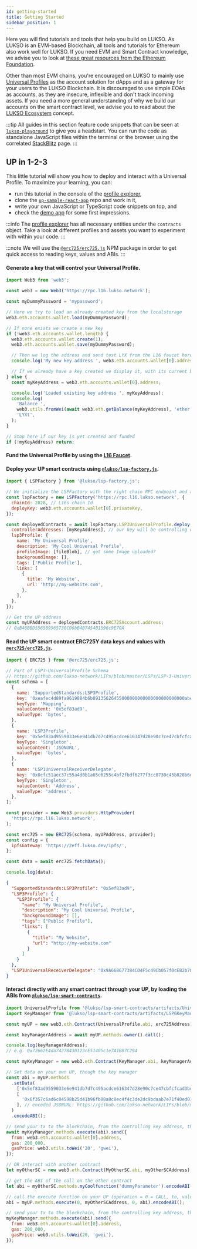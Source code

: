 ```yaml
---
id: getting-started
title: Getting Started
sidebar_position: 1
---
```


Here you will find tutorials and tools that help you build on LUKSO. As LUKSO is an EVM-based Blockchain, all tools and tutorials for Ethereum also work well for LUKSO. If you need EVM and Smart Contract knowledge, we advise you to look at [these great resources from the Ethereum Foundation](https://ethereum.org/en/developers/learning-tools/).

Other than most EVM chains, you're encouraged on LUKSO to mainly use [Universal Profiles](../standards/universal-profile/introduction.md) as the account solution for dApps and as a gateway for your users to the LUKSO Blockchain. It is discouraged to use simple EOAs as accounts, as they are insecure, inflexible and don't track incoming assets. If you need a more general understanding of why we build our accounts on the smart contract level, we advise you to read about the [LUKSO Ecosystem](https://medium.com/lukso/lukso-ecosystem-part-1-4c3f5d67b081) concept.

:::tip
All guides in this section feature code snippets that can be seen at [`lukso-playground`](https://github.com/lukso-network/lukso-playground) to give you a headstart. You can run the code as standalone JavaScript files within the terminal or the browser using the correlated [StackBlitz](https://stackblitz.com/github/lukso-network/lukso-playground) page.
:::

## UP in 1-2-3

This little tutorial will show you how to deploy and interact with a Universal Profile.
To maximize your learning, you can:

- run this tutorial in the console of the [profile explorer](https://l16.universalprofile.cloud),
- clone the [`up-sample-react-app`](https://github.com/Hugoo/up-sample-react-app) repo and work in it,
- write your own JavaScript or TypeScript code snippets on top, and
- check the [demo app](https://hugoo.github.io/up-sample-react-app/) for some first impressions.

:::info
The [profile explorer](https://l16.universalprofile.cloud) has all necessary entities under the `contracts` object. Take a look at different profiles and assets you want to experiment with within your code.
:::

:::note
We will use the [`@erc725/erc725.js`](../tools/erc725js/getting-started) NPM package in order to get quick access to reading keys, values and ABIs.
:::

#### Generate a key that will control your Universal Profile.

```js title="Load web3"
import Web3 from 'web3';

const web3 = new Web3('https://rpc.l16.lukso.network');

const myDummyPassword = 'mypassword';

// Here we try to load an already created key from the localstorage
web3.eth.accounts.wallet.load(myDummyPassword);

// If none exists we create a new key
if (!web3.eth.accounts.wallet.length) {
  web3.eth.accounts.wallet.create(1);
  web3.eth.accounts.wallet.save(myDummyPassword);

  // Then we log the address and send test LYX from the L16 faucet here: http://faucet.l16.lukso.network
  console.log('My new key address ', web3.eth.accounts.wallet[0].address);

  // If we already have a key created we display it, with its current balance
} else {
  const myKeyAddress = web3.eth.accounts.wallet[0].address;

  console.log('Loaded existing key address ', myKeyAddress);
  console.log(
    'Balance ',
    web3.utils.fromWei(await web3.eth.getBalance(myKeyAddress), 'ether'),
    'LYXt',
  );
}

// Stop here if our key is yet created and funded
if (!myKeyAddress) return;
```

#### Fund the Universal Profile by using the [L16 Faucet](http://faucet.l16.lukso.network).

#### Deploy your UP smart contracts using [`@lukso/lsp-factory.js`](../tools/lsp-factoryjs/getting-started).

```js title="Deploy and configure contracts with lsp-factory.js"
import { LSPFactory } from '@lukso/lsp-factory.js';

// We initialize the LSPFactory with the right chain RPC endpoint and a private key from which we will deploy the UPs
const lspFactory = new LSPFactory('https://rpc.l16.lukso.network', {
  chainId: 2828, // L16s chain Id
  deployKey: web3.eth.accounts.wallet[0].privateKey,
});

const deployedContracts = await lspFactory.LSP3UniversalProfile.deploy({
  controllerAddresses: [myKeyAddress], // our key will be controlling our UP in the beginning
  lsp3Profile: {
    name: 'My Universal Profile',
    description: 'My Cool Universal Profile',
    profileImage: [fileBlob], // got some Image uploaded?
    backgroundImage: [],
    tags: ['Public Profile'],
    links: [
      {
        title: 'My Website',
        url: 'http://my-website.com',
      },
    ],
  },
});

// Get the UP address
const myUPAddress = deployedContracts.ERC725Account.address;
// 0xB46BBD556589565730C06bB4B7454B1596c9E70A
```

#### Read the UP smart contract ERC725Y data keys and values with [`@erc725/erc725.js`](../tools/erc725js/getting-started).

```js title="Read Universal Profile ERC725 keys/values with erc725.js"
import { ERC725 } from '@erc725/erc725.js';

// Part of LSP3-UniversalProfile Schema
// https://github.com/lukso-network/LIPs/blob/master/LSPs/LSP-3-UniversalProfile.md
const schema = [
  {
    name: 'SupportedStandards:LSP3Profile',
    key: '0xeafec4d89fa9619884b6b89135626455000000000000000000000000abe425d6',
    keyType: 'Mapping',
    valueContent: '0x5ef83ad9',
    valueType: 'bytes',
  },
  {
    name: 'LSP3Profile',
    key: '0x5ef83ad9559033e6e941db7d7c495acdce616347d28e90c7ce47cbfcfcad3bc5',
    keyType: 'Singleton',
    valueContent: 'JSONURL',
    valueType: 'bytes',
  },
  {
    name: 'LSP1UniversalReceiverDelegate',
    key: '0x0cfc51aec37c55a4d0b1a65c6255c4bf2fbdf6277f3cc0730c45b828b6db8b47',
    keyType: 'Singleton',
    valueContent: 'Address',
    valueType: 'address',
  },
];

const provider = new Web3.providers.HttpProvider(
  'https://rpc.l16.lukso.network',
);

const erc725 = new ERC725(schema, myUPAddress, provider);
const config = {
  ipfsGateway: 'https://2eff.lukso.dev/ipfs/',
};

const data = await erc725.fetchData();

console.log(data);
```

```json title="console.log(data)"
{
  "SupportedStandards:LSP3Profile": "0x5ef83ad9",
  "LSP3Profile": {
    "LSP3Profile": {
      "name": "My Universal Profile",
      "description": "My Cool Universal Profile",
      "backgroundImage": [],
      "tags": ["Public Profile"],
      "links": [
        {
          "title": "My Website",
          "url": "http://my-website.com"
        }
      ]
    }
  },
  "LSP1UniversalReceiverDelegate": "0x9A668677384CD4F5c49Cb057f0cEB2b783Ed670F"
}
```

#### Interact directly with any smart contract through your UP, by loading the ABIs from [`@lukso/lsp-smart-contracts`](https://www.npmjs.com/package/@lukso/lsp-smart-contracts).

```js title="Interact directly through your UP"
import UniversalProfile from '@lukso/lsp-smart-contracts/artifacts/UniversalProfile.json';
import KeyManager from '@lukso/lsp-smart-contracts/artifacts/LSP6KeyManager.json';

const myUP = new web3.eth.Contract(UniversalProfile.abi, erc725Address);

const keyManagerAddress = await myUP.methods.owner().call();

console.log(keyManagerAddress);
// e.g. 0x72662E4da74278430123cE51405c1e7A1B87C294

const myKeyManager = new web3.eth.Contract(KeyManager.abi, keyManagerAddress);

// Set data on your own UP, though the key manager
const abi = myUP.methods
  .setData(
    ['0x5ef83ad9559033e6e941db7d7c495acdce616347d28e90c7ce47cbfcfcad3bc5'], // LSP3Profile
    [
      '0x6f357c6ad6c04598b25d41b96fb88a8c8ec4f4c3de2dc9bdaab7e71f40ed012b84d0c126697066733a2f2f516d6262447348577a4d4d724538594345766e3342633254706756793176535736414d3946376168595642573874',
    ], // encoded JSONURL: https://github.com/lukso-network/LIPs/blob/main/LSPs/LSP-2-ERC725YJSONSchema.md#jsonurl
  )
  .encodeABI();

// send your tx to the blockchain, from the controlling key address, through the key manager
await myKeyManager.methods.execute(abi).send({
  from: web3.eth.accounts.wallet[0].address,
  gas: 200_000,
  gasPrice: web3.utils.toWei('20', 'gwei'),
});

// OR interact with another contract
let myOtherSC = new web3.eth.Contract(MyOtherSC.abi, myOtherSCAddress);

// get the ABI of the call on the other contract
let abi = myOtherSC.methods.myCoolfunction('dummyParameter').encodeABI();

// call the execute function on your UP (operation = 0 = CALL, to, value, calldata)
abi = myUP.methods.execute(0, myOtherSCAddress, 0, abi).encodeABI();

// send your tx to the blockchain, from the controlling key address, through the key manager
myKeyManager.methods.execute(abi).send({
  from: web3.eth.accounts.wallet[0].address,
  gas: 200_000,
  gasPrice: web3.utils.toWei(20, 'gwei'),
});
```
